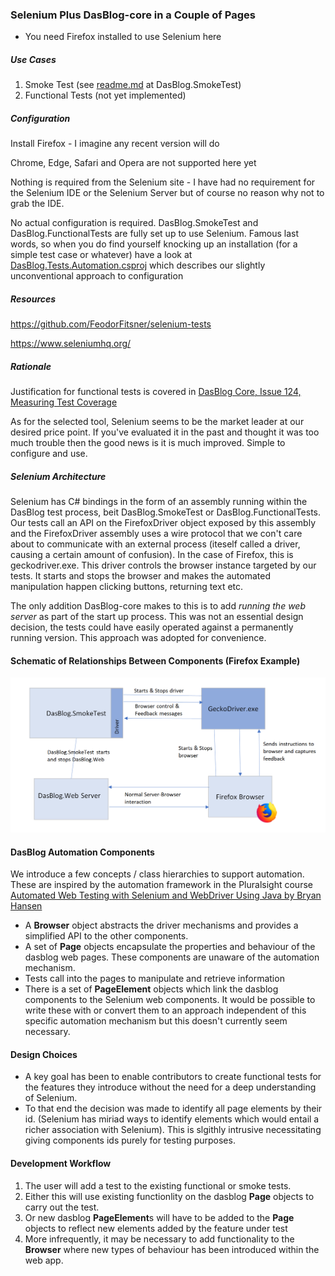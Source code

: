 ### Selenium Plus DasBlog-core in a Couple of Pages
* You need Firefox installed to use Selenium here

##### Use Cases
1. Smoke Test (see [readme.md](DasBlog.Tests/SmokeTest/readme.md) at DasBlog.SmokeTest)
2. Functional Tests (not yet implemented)

##### Configuration
Install Firefox - I imagine any recent version will do

Chrome, Edge, Safari and Opera are not supported here yet

Nothing is required from the Selenium site - I have had no requirement for the Selenium IDE
or the Selenium Server but of course no reason why not to grab the IDE.

No actual configuration is required.  DasBlog.SmokeTest and DasBlog.FunctionalTests are fully
set up to use Selenium.  Famous last words, so when you do find yourself
knocking up an installation (for a simple test case or whatever) have a look at
[DasBlog.Tests.Automation.csproj](DasBlog.Tests/Automation/DasBlog.Tests.Automation/DasBlog.Tests.Automation.csproj) which describes our slightly unconventional approach
to configuration

##### Resources
https://github.com/FeodorFitsner/selenium-tests

https://www.seleniumhq.org/

##### Rationale
Justification for functional tests is covered in [DasBlog Core, Issue 124, Measuring Test Coverage](https://github.com/poppastring/dasblog-core/issues/124)

As for the selected tool, Selenium seems to be the market leader at our desired price point.
If you've evaluated it in the past and thought it was too much trouble then the good news is it is 
much improved.  Simple to configure and use.


##### Selenium Architecture
Selenium has C# bindings in the form of an assembly running within the DasBlog test process,
beit DasBlog.SmokeTest or DasBlog.FunctionalTests.  Our tests call an API on the
FirefoxDriver object exposed
by this assembly and the FirefoxDriver assembly uses a wire protocol that we con't care about to communicate
with an external process (iteself called a driver, causing a certain amount of confusion).
In the case of Firefox, this is geckodriver.exe.  This driver controls the browser instance
targeted by our tests.  It starts and stops the browser and makes the automated manipulation happen
clicking buttons, returning text etc.

The only addition DasBlog-core makes to this is to add _running the web server_ as
part of the start up process.  This was not an essential design decision, the tests could
have easily operated against a permanently running version.  This approach was adopted for convenience.

#### Schematic of Relationships Between Components (Firefox Example)
![Schematic](SmokeTestArch.png)

#### DasBlog Automation Components
We introduce a few concepts / class hierarchies to support automation.  These are inspired by the
automation framework in the Pluralsight course  [Automated Web Testing with Selenium and WebDriver Using Java by Bryan Hansen](https://app.pluralsight.com/library/courses/automated-web-testing-selenium-webdriver-java/table-of-contents)

* A **Browser** object abstracts the driver mechanisms and provides a simplified API to the other components.
* A set of **Page** objects encapsulate the properties and behaviour of the dasblog web pages.  These
components are unaware of the automation mechanism.
* Tests call into the pages to manipulate and retrieve information
* There is a set of **PageElement** objects which link the dasblog components to the Selenium web components.  It would
be possible to write these with or convert them to an approach independent of this specific automation mechanism
but this doesn't currently seem necessary.

#### Design Choices
* A key goal has been to enable contributors to create functional tests for the features they introduce
without the need for a deep understanding of Selenium.
* To that end the decision was made to identify all page elements by their id.  (Selenium has
miriad ways to identify elements which would entail a richer association with Selenium).
  This is slgithly intrusive necessitating giving components
ids purely for testing purposes.

#### Development Workflow
1. The user will add a test to the existing functional or smoke tests.
2. Either this will use existing functionlity on the dasblog **Page** objects to carry out the test.
3. Or new dasblog **PageElement**s will have to be added to the **Page** objects to reflect new elements added by the
feature under test
4. More infrequently, it may be necessary to add functionality to the **Browser** where new types of behaviour has been introduced
within the web app.

